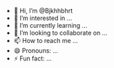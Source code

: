- 👋 Hi, I’m @Bjkhhbhrt
- 👀 I’m interested in ...
- 🌱 I’m currently learning ...
- 💞️ I’m looking to collaborate on ...
- 📫 How to reach me ...
- 😄 Pronouns: ...
- ⚡ Fun fact: ...

<!---
Bjkhhbhrt/Bjkhhbhrt is a ✨ special ✨ repository because its `README.md` (this file) appears on your GitHub profile.
You can click the Preview link to take a look at your changes.
--->
